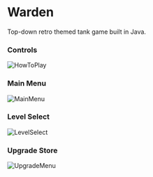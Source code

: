 # Warden
Top-down retro themed tank game built in Java. 

### Controls
![HowToPlay](https://user-images.githubusercontent.com/45467347/168204276-2821ccda-e157-45ab-9782-dda5477e17ab.PNG)

### Main Menu
![MainMenu](https://user-images.githubusercontent.com/45467347/168204322-e27bcb18-5efa-4681-83bb-a9cfb8922bca.PNG)

### Level Select
![LevelSelect](https://user-images.githubusercontent.com/45467347/168204357-d76d8a10-2a9a-413b-9c64-f6e271874412.PNG)

### Upgrade Store
![UpgradeMenu](https://user-images.githubusercontent.com/45467347/168204376-7c561b1d-361d-4791-9996-9a40aec9d96b.PNG)

